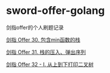 # sword-offer-golang
剑指offer的个人刷题记录

[剑指 Offer 30. 包含min函数的栈](30-offer-bao-han-minhan-shu-de-zhan-lcof/bao-han-minhan-shu-de-zhan-lcof.go)

[剑指 Offer 31. 栈的压入、弹出序列](31-offer-zhan-de-ya-ru-dan-chu-xu-lie-lcof/zhan-de-ya-ru-dan-chu-xu-lie-lcof.go)

[剑指 Offer 32 - I. 从上到下打印二叉树](32-offer-cong-shang-dao-xia-da-yin-er-cha-shu-lcof/cong-shang-dao-xia-da-yin-er-cha-shu-lcof.go)